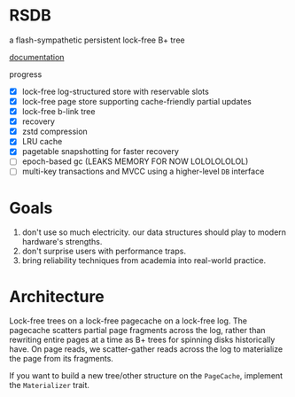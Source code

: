 # RSDB

a flash-sympathetic persistent lock-free B+ tree

[documentation](https://docs.rs/rsdb)

progress

- [x] lock-free log-structured store with reservable slots
- [x] lock-free page store supporting cache-friendly partial updates
- [x] lock-free b-link tree
- [x] recovery
- [x] zstd compression
- [x] LRU cache
- [x] pagetable snapshotting for faster recovery
- [ ] epoch-based gc (LEAKS MEMORY FOR NOW LOLOLOLOLOL)
- [ ] multi-key transactions and MVCC using a higher-level `DB` interface

# Goals

1. don't use so much electricity. our data structures should play to modern hardware's strengths.
1. don't surprise users with performance traps.
1. bring reliability techniques from academia into real-world practice.

# Architecture

Lock-free trees on a lock-free pagecache on a lock-free log. The pagecache scatters
partial page fragments across the log, rather than rewriting entire pages at a time
as B+ trees for spinning disks historically have. On page reads, we scatter-gather
reads across the log to materialize the page from its fragments.

If you want to build a new tree/other structure on the `PageCache`, implement the `Materializer` trait.
